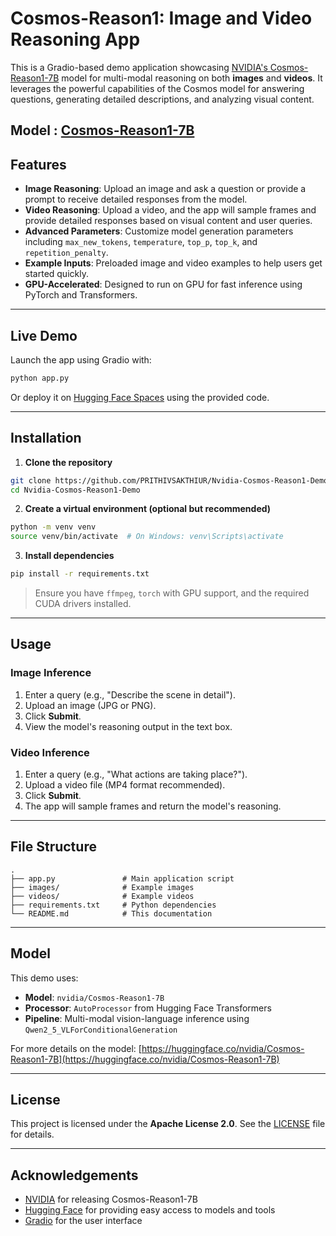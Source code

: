 # Cosmos-Reason1: Image and Video Reasoning App

This is a Gradio-based demo application showcasing [NVIDIA's Cosmos-Reason1-7B](https://huggingface.co/nvidia/Cosmos-Reason1-7B) model for multi-modal reasoning on both **images** and **videos**. It leverages the powerful capabilities of the Cosmos model for answering questions, generating detailed descriptions, and analyzing visual content.

Model : [Cosmos-Reason1-7B](https://huggingface.co/nvidia/Cosmos-Reason1-7B)
---

## Features

* **Image Reasoning**: Upload an image and ask a question or provide a prompt to receive detailed responses from the model.
* **Video Reasoning**: Upload a video, and the app will sample frames and provide detailed responses based on visual content and user queries.
* **Advanced Parameters**: Customize model generation parameters including `max_new_tokens`, `temperature`, `top_p`, `top_k`, and `repetition_penalty`.
* **Example Inputs**: Preloaded image and video examples to help users get started quickly.
* **GPU-Accelerated**: Designed to run on GPU for fast inference using PyTorch and Transformers.

---

## Live Demo

Launch the app using Gradio with:

```bash
python app.py
```

Or deploy it on [Hugging Face Spaces](https://huggingface.co/spaces) using the provided code.

---

## Installation

1. **Clone the repository**

```bash
git clone https://github.com/PRITHIVSAKTHIUR/Nvidia-Cosmos-Reason1-Demo.git
cd Nvidia-Cosmos-Reason1-Demo
```

2. **Create a virtual environment (optional but recommended)**

```bash
python -m venv venv
source venv/bin/activate  # On Windows: venv\Scripts\activate
```

3. **Install dependencies**

```bash
pip install -r requirements.txt
```

> Ensure you have `ffmpeg`, `torch` with GPU support, and the required CUDA drivers installed.

---

## Usage

### Image Inference

1. Enter a query (e.g., "Describe the scene in detail").
2. Upload an image (JPG or PNG).
3. Click **Submit**.
4. View the model's reasoning output in the text box.

### Video Inference

1. Enter a query (e.g., "What actions are taking place?").
2. Upload a video file (MP4 format recommended).
3. Click **Submit**.
4. The app will sample frames and return the model's reasoning.

---

## File Structure

```
.
├── app.py               # Main application script
├── images/              # Example images
├── videos/              # Example videos
├── requirements.txt     # Python dependencies
└── README.md            # This documentation
```

---

## Model

This demo uses:

* **Model**: `nvidia/Cosmos-Reason1-7B`
* **Processor**: `AutoProcessor` from Hugging Face Transformers
* **Pipeline**: Multi-modal vision-language inference using `Qwen2_5_VLForConditionalGeneration`

For more details on the model: [https://huggingface.co/nvidia/Cosmos-Reason1-7B](https://huggingface.co/nvidia/Cosmos-Reason1-7B)

---

## License

This project is licensed under the **Apache License 2.0**. See the [LICENSE](LICENSE) file for details.

---

## Acknowledgements

* [NVIDIA](https://www.nvidia.com/) for releasing Cosmos-Reason1-7B
* [Hugging Face](https://huggingface.co/) for providing easy access to models and tools
* [Gradio](https://www.gradio.app/) for the user interface
